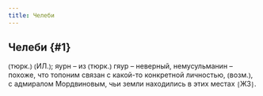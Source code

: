 ```yaml
---
title: Челеби
---
```

## Челеби {#1}

⦅тюрк.⦆ ⦅ИЛ.⦆; яурн – из ⦅тюрк.⦆ гяур – неверный, немусульманин – похоже, что топоним связан с какой-то конкретной личностью, ⦅возм.⦆, с адмиралом Мордвиновым, чьи земли находились в этих местах ⦃Ж3⦄.
